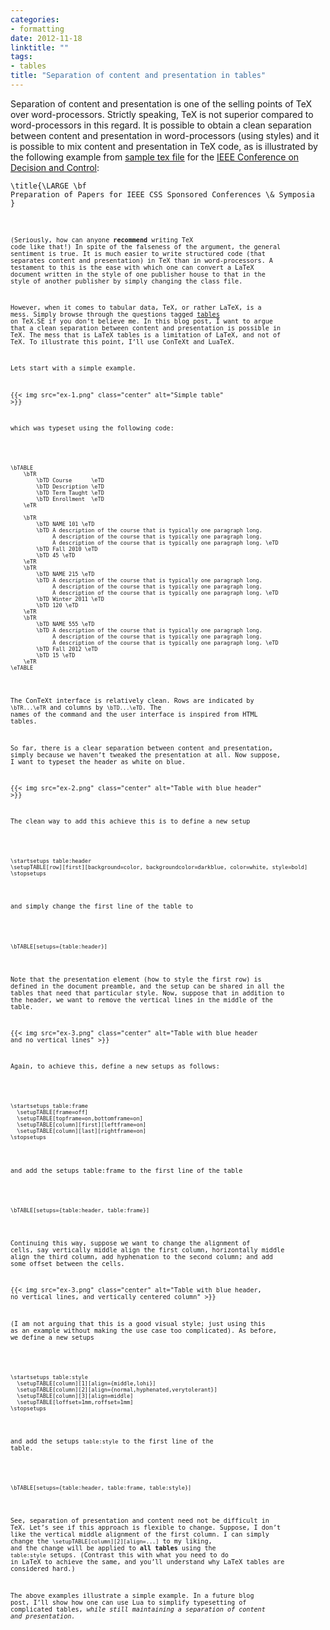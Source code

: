```yaml
---
categories:
- formatting
date: 2012-11-18
linktitle: ""
tags:
- tables
title: "Separation of content and presentation in tables"
---
```


Separation of content and presentation is one of the selling points of TeX over word-processors. Strictly speaking, TeX is not superior compared to word-processors in this regard. It is possible to obtain a clean separation between content and presentation in word-processors (using styles) and it is possible to mix content and presentation in TeX code, as is illustrated by the following example from [sample tex file][sample] for the [IEEE Conference on Decision and Control][CDC]:

<!--more-->

[sample]: http://css.paperplaza.net/conferences/support/files/sample.tex
[CDC]: http://control.disp.uniroma2.it/cdc2012/author_info.php

<!--
\title{\LARGE \bf
Preparation of Papers for IEEE CSS Sponsored Conferences \& Symposia
}
-->
<pre><code><span class="PreCondit">\title{</span><span class="Type">\LARGE</span> <span class="Type">\bf</span>
Preparation of Papers for IEEE CSS Sponsored Conferences <span class="SpecialChar">\&amp;</span> Symposia
<span class="PreCondit">}</span>
<code></pre>

(Seriously, how can anyone **recommend** writing TeX code like that!) In
spite of the falseness of the argument, the general sentiment is true. It is
much easier to write structured code (that separates content and
presentation) in TeX than in word-processors. A testament to this is the ease
with which one can convert a LaTeX document written in the style of one
publisher house to that in the style of another publisher by simply changing
the class file.

However, when it comes to tabular data, TeX, or rather LaTeX, is a mess.
Simply browse through the questions tagged [tables] on TeX.SE if you don’t believe me. In this blog post, I want to argue that a clean separation between content and presentation is possible in TeX. The mess that is LaTeX tables is a limitation of LaTeX, and not of TeX. To illustrate this point, I’ll use ConTeXt and LuaTeX.

[tables]: http://tex.stackexchange.com/questions/tagged/tables?sort=votes

Lets start with a simple example.

{{< img src="ex-1.png" class="center" alt="Simple table" >}}

which was typeset using the following code:

<!--
\bTABLE
    \bTR
        \bTD Course      \eTD
        \bTD Description \eTD
        \bTD Term Taught \eTD
        \bTD Enrollment  \eTD
    \eTR
 
    \bTR
        \bTD NAME 101 \eTD
        \bTD A description of the course that is typically one paragraph long.
             A description of the course that is typically one paragraph long.
             A description of the course that is typically one paragraph long. \eTD
        \bTD Fall 2010 \eTD
        \bTD 45 \eTD
    \eTR
    \bTR
        \bTD NAME 215 \eTD
        \bTD A description of the course that is typically one paragraph long.
             A description of the course that is typically one paragraph long.
             A description of the course that is typically one paragraph long. \eTD
        \bTD Winter 2011 \eTD
        \bTD 120 \eTD
    \eTR
    \bTR
        \bTD NAME 555 \eTD
        \bTD A description of the course that is typically one paragraph long.
             A description of the course that is typically one paragraph long.
             A description of the course that is typically one paragraph long. \eTD
        \bTD Fall 2012 \eTD
        \bTD 15 \eTD
    \eTR
\eTABLE
-->
<pre><code><span class="Statement">\bTABLE</span>
    <span class="Statement">\bTR</span>
        <span class="Statement">\bTD</span> Course      <span class="Statement">\eTD</span>
        <span class="Statement">\bTD</span> Description <span class="Statement">\eTD</span>
        <span class="Statement">\bTD</span> Term Taught <span class="Statement">\eTD</span>
        <span class="Statement">\bTD</span> Enrollment  <span class="Statement">\eTD</span>
    <span class="Statement">\eTR</span>

    <span class="Statement">\bTR</span>
        <span class="Statement">\bTD</span> NAME 101 <span class="Statement">\eTD</span>
        <span class="Statement">\bTD</span> A description of the course that is typically one paragraph long.
             A description of the course that is typically one paragraph long.
             A description of the course that is typically one paragraph long. <span class="Statement">\eTD</span>
        <span class="Statement">\bTD</span> Fall 2010 <span class="Statement">\eTD</span>
        <span class="Statement">\bTD</span> 45 <span class="Statement">\eTD</span>
    <span class="Statement">\eTR</span>
    <span class="Statement">\bTR</span>
        <span class="Statement">\bTD</span> NAME 215 <span class="Statement">\eTD</span>
        <span class="Statement">\bTD</span> A description of the course that is typically one paragraph long.
             A description of the course that is typically one paragraph long.
             A description of the course that is typically one paragraph long. <span class="Statement">\eTD</span>
        <span class="Statement">\bTD</span> Winter 2011 <span class="Statement">\eTD</span>
        <span class="Statement">\bTD</span> 120 <span class="Statement">\eTD</span>
    <span class="Statement">\eTR</span>
    <span class="Statement">\bTR</span>
        <span class="Statement">\bTD</span> NAME 555 <span class="Statement">\eTD</span>
        <span class="Statement">\bTD</span> A description of the course that is typically one paragraph long.
             A description of the course that is typically one paragraph long.
             A description of the course that is typically one paragraph long. <span class="Statement">\eTD</span>
        <span class="Statement">\bTD</span> Fall 2012 <span class="Statement">\eTD</span>
        <span class="Statement">\bTD</span> 15 <span class="Statement">\eTD</span>
    <span class="Statement">\eTR</span>
<span class="Statement">\eTABLE</span>
</code></pre>

The ConTeXt interface is relatively clean. Rows are indicated by `\bTR...\eTR` and columns by `\bTD...\eTD`. The names of the command and the user interface is inspired from HTML tables.

So far, there is a clear separation between content and presentation, simply because we haven’t tweaked the presentation at all. Now suppose, I want to typeset the header as white on blue.

{{< img src="ex-2.png" class="center" alt="Table with blue header"  >}}

The clean way to add this achieve this is to define a new setup

<!--
\startsetups table:header
\setupTABLE[row][first][background=color, backgroundcolor=darkblue, color=white, style=bold]
\stopsetups
-->

<pre><code><span class="Keyword">\startsetups </span>table:header
<span class="Identifier">\setupTABLE</span><span class="Delimiter">[</span><span class="Type">row</span><span class="Delimiter">][</span><span class="Type">first</span><span class="Delimiter">][</span><span class="Type">background=color, backgroundcolor=darkblue, color=white, style=bold</span><span class="Delimiter">]</span>
<span class="Keyword">\stopsetups</span>
</code></pre>

and simply change the first line of the table to

<!--
\bTABLE[setups={table:header}]
-->

<pre><code><span class="Statement">\bTABLE</span><span class="Delimiter">[</span>setups=<span class="Delimiter">{</span>table:header<span class="Delimiter">}]</span>
</code></pre>

Note that the presentation element (how to style the first row) is defined in the document preamble, and the setup can be shared in all the tables that need that particular style. Now, suppose that in addition to the header, we want to remove the vertical lines in the middle of the table.

{{< img src="ex-3.png" class="center" alt="Table with blue header and no vertical lines"  >}}

Again, to achieve this, define a new setups as follows:

<!--
\startsetups table:frame
  \setupTABLE[frame=off]
  \setupTABLE[topframe=on,bottomframe=on]
  \setupTABLE[column][first][leftframe=on]
  \setupTABLE[column][last][rightframe=on]
\stopsetups
-->

<pre><code><span class="Keyword">\startsetups </span>table:frame
  <span class="Identifier">\setupTABLE</span><span class="Delimiter">[</span><span class="Type">frame=off</span><span class="Delimiter">]</span>
<span class="Delimiter">  </span><span class="Identifier">\setupTABLE</span><span class="Delimiter">[</span><span class="Type">topframe=on,bottomframe=on</span><span class="Delimiter">]</span>
<span class="Delimiter">  </span><span class="Identifier">\setupTABLE</span><span class="Delimiter">[</span><span class="Type">column</span><span class="Delimiter">][</span><span class="Type">first</span><span class="Delimiter">][</span><span class="Type">leftframe=on</span><span class="Delimiter">]</span>
<span class="Delimiter">  </span><span class="Identifier">\setupTABLE</span><span class="Delimiter">[</span><span class="Type">column</span><span class="Delimiter">][</span><span class="Type">last</span><span class="Delimiter">][</span><span class="Type">rightframe=on</span><span class="Delimiter">]</span>
<span class="Keyword">\stopsetups</span>
</code></pre>

and add the setups table:frame to the first line of the table

<!--
\bTABLE[setups={table:header, table:frame}]
-->

<pre><code><span class="Statement">\bTABLE</span><span class="Delimiter">[</span>setups=<span class="Delimiter">{</span>table:header, table:frame<span class="Delimiter">}]</span>
</code></pre>

Continuing this way, suppose we want to change the alignment of cells, say vertically middle align the first column, horizontally middle align the third column, add hyphenation to the second column; and add some offset between the cells.

{{< img src="ex-3.png" class="center" alt="Table with blue header,  no vertical lines, and vertically centered column"  >}}

(I am not arguing that this is a good visual style; just using this as an example without making the use case too complicated). As before, we define a new setups

<!--
\startsetups table:style
  \setupTABLE[column][1][align={middle,lohi}]
  \setupTABLE[column][2][align={normal,hyphenated,verytolerant}]
  \setupTABLE[column][3][align=middle]
  \setupTABLE[loffset=1mm,roffset=1mm]
\stopsetups
-->

<pre><code><span class="Keyword">\startsetups </span>table:style
  <span class="Identifier">\setupTABLE</span><span class="Delimiter">[</span><span class="Type">column</span><span class="Delimiter">][</span><span class="Type">1</span><span class="Delimiter">][</span><span class="Type">align=</span><span class="Delimiter">{</span>middle,lohi<span class="Delimiter">}]</span>
<span class="Delimiter">  </span><span class="Identifier">\setupTABLE</span><span class="Delimiter">[</span><span class="Type">column</span><span class="Delimiter">][</span><span class="Type">2</span><span class="Delimiter">][</span><span class="Type">align=</span><span class="Delimiter">{</span>normal,hyphenated,verytolerant<span class="Delimiter">}]</span>
<span class="Delimiter">  </span><span class="Identifier">\setupTABLE</span><span class="Delimiter">[</span><span class="Type">column</span><span class="Delimiter">][</span><span class="Type">3</span><span class="Delimiter">][</span><span class="Type">align=middle</span><span class="Delimiter">]</span>
<span class="Delimiter">  </span><span class="Identifier">\setupTABLE</span><span class="Delimiter">[</span><span class="Type">loffset=1mm,roffset=1mm</span><span class="Delimiter">]</span>
<span class="Keyword">\stopsetups</span>
</code></pre>

and add the setups `table:style` to the first line of the table.


<!--
\bTABLE[setups={table:header, table:frame, table:style}]
-->

<pre><code><span class="Statement">\bTABLE</span><span class="Delimiter">[</span>setups=<span class="Delimiter">{</span>table:header, table:frame, table:style<span class="Delimiter">}]</span>
</code></pre>

See, separation of presentation and content need not be difficult in TeX.
Let’s see if this approach is flexible to change. Suppose, I don’t like the
vertical middle alignment of the first column. I can simply change the
`\setupTABLE[column][2][align=...]` to my liking, and the change will be
applied to **all tables** using the `table:style` setups. (Contrast this with
what you need to do in LaTeX to achieve the same, and you’ll understand why
LaTeX tables are considered hard.)

The above examples illustrate a simple example. In a future blog post, I’ll
show how one can use Lua to simplify typesetting of complicated tables, _while
still maintaining a separation of content and presentation._

